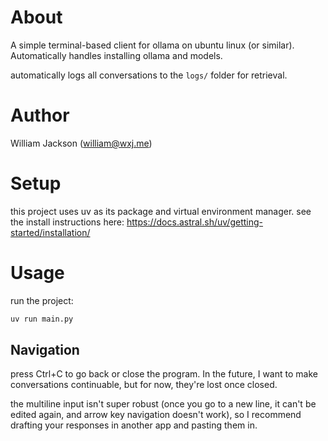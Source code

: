 # About

A simple terminal-based client for ollama on ubuntu linux (or similar).
Automatically handles installing ollama and models.

automatically logs all conversations to the `logs/` folder for retrieval.

# Author

William Jackson (william@wxj.me)

# Setup
this project uses uv as its package and virtual environment manager.
see the install instructions here: https://docs.astral.sh/uv/getting-started/installation/


# Usage
run the project:
```bash
uv run main.py
```

## Navigation
press Ctrl+C to go back or close the program.
In the future, I want to make conversations continuable, but for now, they're lost once closed.

the multiline input isn't super robust (once you go to a new line, it can't be edited again, and arrow key navigation doesn't work), so I recommend drafting your responses in another app and pasting them in.

